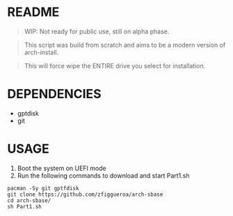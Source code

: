 # README
>WIP: Not ready for public use, still on alpha phase.

>This script was build from scratch and aims to be a modern version of arch-install.

>This will force wipe the ENTIRE drive you select for installation.
# DEPENDENCIES
- gptdisk
- git
# USAGE
1) Boot the system on UEFI mode
2) Run the following commands to download and start Part1.sh
```
pacman -Sy git gptfdisk
git clone https://github.com/zfiggueroa/arch-sbase
cd arch-sbase/
sh Part1.sh
```

